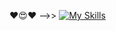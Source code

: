
❤️😍❤️ -->> [![My Skills](https://skillicons.dev/icons?i=ts,cs,py)](https://skillicons.dev)

<!---
remarkablejames/remarkablejames is a ✨ special ✨ repository because its `README.md` (this file) appears on your GitHub profile.
You can click the Preview link to take a look at your changes.
--->
